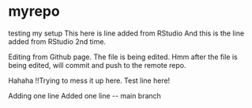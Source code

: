 # myrepo
testing my setup
This here is line added from RStudio
And this is the line added from RStudio 2nd time.

Editing from Github page. The file is being edited. 
Hmm after the file is being edited, will commit and push to the remote repo.

Hahaha !!Trying to mess it up here.
Test line here!

Adding one line 
Added one line -- main branch